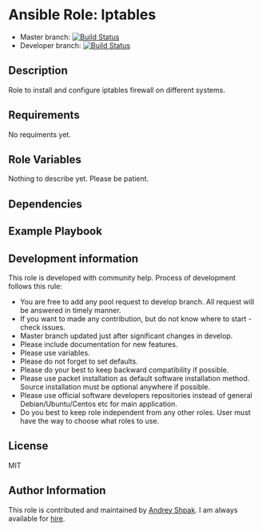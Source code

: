 Ansible Role: Iptables
=========
- Master branch: [![Build Status](https://travis-ci.org/insspb/ansible-role-iptables.svg?branch=master)](https://travis-ci.org/insspb/ansible-role-iptables)
- Developer branch: [![Build Status](https://travis-ci.org/insspb/ansible-role-iptables.svg?branch=develop)](https://travis-ci.org/insspb/ansible-role-iptables)

Description
------------

Role to install and configure iptables firewall on different systems.

Requirements
------------

No requiments yet.

Role Variables
--------------

Nothing to describe yet. Please be patient.

Dependencies
------------


Example Playbook
----------------

Development information
----------------
This role is developed with community help. 
Process of development follows this rule: 
- You are free to add any pool request to develop branch. All request will be answered in timely manner. 
- If you want to made any contribution, but do not know where to start - check issues.
- Master branch updated just after significant changes in develop.
- Please include documentation for new features. 
- Please use variables.
- Please do not forget to set defaults.
- Please do your best to keep backward compatibility if possible.
- Please use packet installation as default software installation method. Source installation must be optional anywhere if possible.
- Please use official software developers repositories instead of general Debian/Ubuntu/Centos etc for main application. 
- Do you best to keep role independent from any other roles. User must have the way to choose what roles to use.

License
-------

MIT

Author Information
------------------

This role is contributed and maintained by [Andrey Shpak](http://www.ashpak.ru). I am always available for [hire](https://www.upwork.com/o/profiles/users/_~01a780866aa29e4429/).
